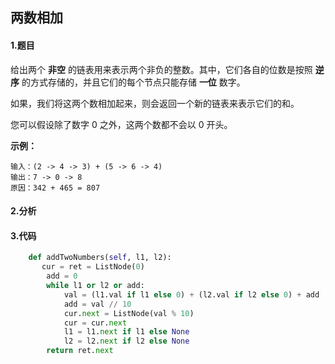 ## 两数相加

#### 1.题目

给出两个 **非空** 的链表用来表示两个非负的整数。其中，它们各自的位数是按照 **逆序** 的方式存储的，并且它们的每个节点只能存储 **一位** 数字。

如果，我们将这两个数相加起来，则会返回一个新的链表来表示它们的和。

您可以假设除了数字 0 之外，这两个数都不会以 0 开头。

**示例：**

```
输入：(2 -> 4 -> 3) + (5 -> 6 -> 4)
输出：7 -> 0 -> 8
原因：342 + 465 = 807
```

#### 2.分析

#### 3.代码

```python
	def addTwoNumbers(self, l1, l2):
	   cur = ret = ListNode(0)
        add = 0
        while l1 or l2 or add:
            val = (l1.val if l1 else 0) + (l2.val if l2 else 0) + add
            add = val // 10
            cur.next = ListNode(val % 10)
            cur = cur.next
            l1 = l1.next if l1 else None
            l2 = l2.next if l2 else None
        return ret.next
```

